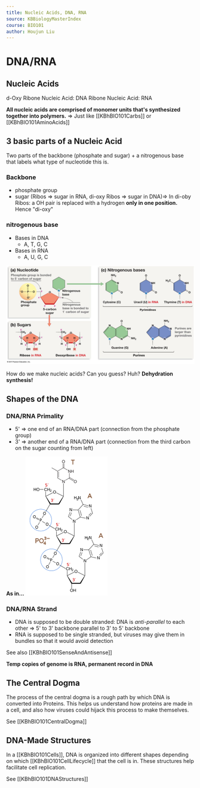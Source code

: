 ```yaml
---
title: Nucleic Acids, DNA, RNA
source: KBBiologyMasterIndex
course: BIO101
author: Houjun Liu
---
```


# DNA/RNA

## Nucleic Acids

d-Oxy Ribone Nucleic Acid: DNA
Ribone Nucleic Acid: RNA

**All nucleic acids are comprised of monomer units that's synthesized together into polymers.** => Just like [[KBhBIO101Carbs]] or [[KBhBIO101AminoAcids]]

## 3 basic parts of a Nucleic Acid
Two parts of the backbone (phosphate and sugar) + a nitrogenous base that labels what type of nucleotide this is.

### Backbone 
- phosphate group
- sugar (Ribos => sugar in RNA, di-oxy Ribos => sugar in DNA)=> In di-oby Ribos: a OH pair is replaced with a hydrogen **only in one position.** Hence "di-oxy"

### nitrogenous base
- Bases in DNA
	- A, T, G, C
- Bases in RNA
	- A, U, G, C

![d_na.jpg](d_na.jpg)

How do we make nucleic acids? Can you guess? Huh? **Dehydration synthesis!**

## Shapes of the DNA
### DNA/RNA Primality
- 5' => one end of an RNA/DNA part (connection from the phosphate group)
- 3' => another end of a RNA/DNA part (connection from the third carbon on the sugar counting from left)

**As in...**
![DNA 5 prime to three prime](5primeto3prime.png)

### DNA/RNA Strand
* DNA is supposed to be double stranded: DNA is *anti-parallel* to each other => 5' to 3' backbone parallel to 3' to 5' backbone
* RNA is supposed to be single stranded, but viruses may give them in bundles so that it would avoid detection

See also [[KBhBIO101SenseAndAntisense]]

**Temp copies of genome is RNA, permanent record in DNA**
 
 ## The Central Dogma
 The process of the central dogma is a rough path by which DNA is converted into Proteins. This helps us understand how proteins are made in a cell, and also how viruses could hijack this process to make themselves.
 
 See [[KBhBIO101CentralDogma]] 
 
## DNA-Made Structures
In a [[KBhBIO101Cells]], DNA is organized into different shapes depending on which [[KBhBIO101CellLifecycle]] that the cell is in. These structures help facilitate cell replication.

See [[KBhBIO101DNAStructures]]
 